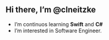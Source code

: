 ## Hi there,  I’m @clneitzke

- I’m continuos learning **Swift** and **C#** <br/>
- I’m interested in Software Engineer.
